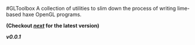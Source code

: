 #GLToolbox
A collection of utilities to slim down the process of writing lime-based haxe OpenGL programs.

**(Checkout [*next*](tree/next) for the latest version)**

***v0.0.1***